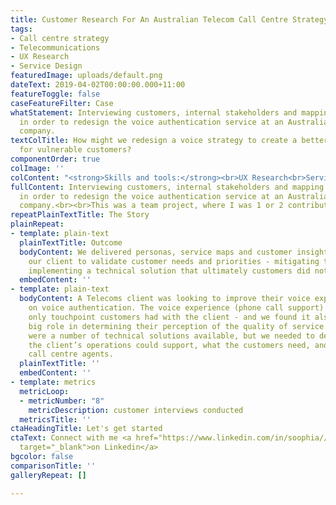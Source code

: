 ```yaml
---
title: Customer Research For An Australian Telecom Call Centre Strategy
tags:
- Call centre strategy
- Telecommunications
- UX Research
- Service Design
featuredImage: uploads/default.png
dateText: 2019-04-02T00:00:00.000+11:00
featureToggle: false
caseFeatureFilter: Case
whatStatement: Interviewing customers, internal stakeholders and mapping out processes
  in order to redesign the voice authentication service at an Australian Telecoms
  company.
textColTitle: How might we redesign a voice strategy to create a better experience
  for vulnerable customers?
componentOrder: true
colImage: ''
colContent: "<strong>Skills and tools:</strong><br>UX Research<br>Service Design"
fullContent: Interviewing customers, internal stakeholders and mapping out processes
  in order to redesign the voice authentication service at an Australian Telecoms
  company.<br><br>This was a team project, where I was 1 or 2 contributors.
repeatPlainTextTitle: The Story
plainRepeat:
- template: plain-text
  plainTextTitle: Outcome
  bodyContent: We delivered personas, service maps and customer insights that allowed
    our client to validate customer needs and priorities - mitigating the risk of
    implementing a technical solution that ultimately customers did not want.
  embedContent: ''
- template: plain-text
  bodyContent: A Telecoms client was looking to improve their voice experience, focusing
    on voice authentication. The voice experience (phone call support) was often the
    only touchpoint customers had with the client - and we found it also played a
    big role in determining their perception of the quality of service. <br><br>There
    were a number of technical solutions available, but we needed to determine what
    the client’s operations could support, what the customers need, and how to up-skill
    call centre agents.
  plainTextTitle: ''
  embedContent: ''
- template: metrics
  metricLoop:
  - metricNumber: "8"
    metricDescription: customer interviews conducted
  metricsTitle: ''
ctaHeadingTitle: Let's get started
ctaText: Connect with me <a href="https://www.linkedin.com/in/soophia//" title=""
  target="_blank">on Linkedin</a>
bgcolor: false
comparisonTitle: ''
galleryRepeat: []

---
```

